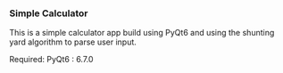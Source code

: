 ### Simple Calculator
This is a simple calculator app build using PyQt6 and using the shunting yard algorithm to parse user input.

Required:
PyQt6 : 6.7.0
